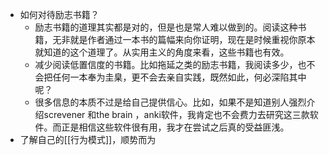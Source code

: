 - 如何对待励志书籍？
    - 励志书籍的道理其实都是对的，但是也是常人难以做到的。阅读这种书籍，无非就是作者通过一本书的篇幅来向你证明，现在是时候重视你原本就知道的这个道理了。从实用主义的角度来看，这些书籍也有效。
    - 减少阅读低置信度的书籍。比如拖延之类的励志书籍，我阅读多少，也不会把任何一本奉为圭臬，更不会去亲自实践，既然如此，何必深陷其中呢？
    - 很多信息的本质不过是给自己提供信心。比如，如果不是知道别人强烈介绍screvener 和the brain ，anki软件，我肯定也不会费力去研究这三款软件。而正是相信这些软件很有用，我才在尝试之后真的受益匪浅。
- 了解自己的[[行为模式]]，顺势而为
